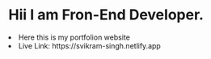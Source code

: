 <h1>Hii I am Fron-End Developer. </h1>
<li>Here this is my portfolion website</li>
<li>Live Link: https://svikram-singh.netlify.app</li>
